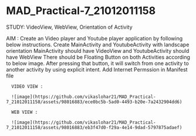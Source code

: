 # MAD_Practical-7_21012011158

STUDY: VideoView, WebView, Orientation of Activity

AIM : Create an Video player and Youtube player application by following below instructions.
      Create MainActivity and YoutubeActivity with landscape orientation
      MainActivity should have VideoView and YoutubeActivity should have WebView
      There should be Floating Button on both Activities according to below image. After pressing that button, it will switch from one activity to another activity by using explicit intent.
      Add Internet Permssion in Manifest file

      VIDEO VIEW :
      
      ![image](https://github.com/vikaslohar21/MAD_Practical-7_21012011158/assets/98016883/ece0bc5b-5ad0-4493-b20e-7a2432904dd6)

      WEB VIEW : 

      ![image](https://github.com/vikaslohar21/MAD_Practical-7_21012011158/assets/98016883/eb3f47d0-f29a-4e14-9dad-5797875adaef)

      
